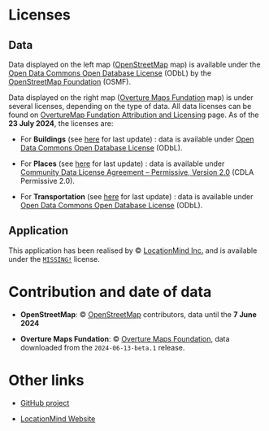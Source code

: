 # Licenses

## Data

Data displayed on the left map (<a href="https://www.openstreetmap.org/" target="_blank" rel="noopener noreferrer">OpenStreetMap</a> map) is available under the <a href="https://opendatacommons.org/licenses/odbl/" target="_blank" rel="noopener noreferrer">Open Data Commons Open Database License</a> (ODbL) by the <a href="https://osmfoundation.org/" target="_blank" rel="noopener noreferrer">OpenStreetMap Foundation</a> (OSMF).

Data displayed on the right map (<a href="https://overturemaps.org/" target="_blank" rel="noopener noreferrer">Overture Maps Fundation</a> map) is under several licenses, depending on the type of data.
All data licenses can be found on <a href="https://docs.overturemaps.org/attribution/" target="_blank" rel="noopener noreferrer">OvertureMap Fundation Attribution and Licensing</a> page.
As of the **23 July 2024**, the licenses are:

- For **Buildings** (see <a href="https://docs.overturemaps.org/attribution/#buildings" target="_blank" rel="noopener noreferrer">here</a> for last update) : data is available under <a href="https://opendatacommons.org/licenses/odbl/" target="_blank" rel="noopener noreferrer">Open Data Commons Open Database License</a> (ODbL).

- For **Places** (see <a href="https://docs.overturemaps.org/attribution/#places" target="_blank" rel="noopener noreferrer">here</a> for last update) : data is available under <a href="https://cdla.dev/permissive-2-0/" target="_blank" rel="noopener noreferrer">Community Data License Agreement – Permissive, Version 2.0</a> (CDLA Permissive 2.0).

- For **Transportation** (see <a href="https://docs.overturemaps.org/attribution/#transportation" target="_blank" rel="noopener noreferrer">here</a> for last update) : data is available under <a href="https://opendatacommons.org/licenses/odbl/" target="_blank" rel="noopener noreferrer">Open Data Commons Open Database License</a> (ODbL).

## Application

This application has been realised by &copy; <a href="https://locationmind.com/" target="_blank" rel="noopener noreferrer">LocationMind Inc.</a> and is available under the <a href="https://github.com/LocationMind/OSM_Overture_Works/blob/main/license.md" target="_blank" rel="noopener noreferrer">`MISSING!`</a> license.

# Contribution and date of data

- **OpenStreetMap**: &copy; <a href="https://www.openstreetmap.org/copyright/en" target="_blank" rel="noopener noreferrer">OpenStreetMap</a> contributors, data until the **7 June 2024**

- **Overture Maps Fundation**: &copy; <a href="https://overturemaps.org/" target="_blank" rel="noopener noreferrer">Overture Maps Foundation</a>, data downloaded from the `2024-06-13-beta.1` release.


# Other links 

- <a href="https://github.com/LocationMind/OSM_Overture_Works" target="_blank" rel="noopener noreferrer">GitHub project</a>

- <a href="https://locationmind.com/" target="_blank" rel="noopener noreferrer">LocationMind Website</a>
